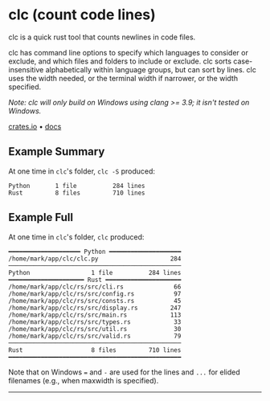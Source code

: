 # clc (count code lines)

clc is a quick rust tool that counts newlines in code files.

clc has command line options to specify which languages to consider or
exclude, and which files and folders to include or exclude. clc sorts
case-insensitive alphabetically within language groups, but can sort by
lines. clc uses the width needed, or the terminal width if narrower, or the
width specified.

_Note: clc will only build on Windows using clang >= 3.9; it isn't tested on
Windows._

[crates.io](https://crates.io/crates/clc) •
[docs](https://docs.rs/clc/latest/clc/)

## Example Summary

At one time in ``clc``'s folder, `clc -S` produced:

```
Python       1 file          284 lines
Rust         8 files         710 lines
```

## Example Full

At one time in ``clc``'s folder, `clc` produced:

```
━━━━━━━━━━━━━━━━━━━━ Python ━━━━━━━━━━━━━━━━━━━━
/home/mark/app/clc/clc.py                    284
────────────────────────────────────────────────
Python                 1 file          284 lines
━━━━━━━━━━━━━━━━━━━━━ Rust ━━━━━━━━━━━━━━━━━━━━━
/home/mark/app/clc/rs/src/cli.rs              66
/home/mark/app/clc/rs/src/config.rs           97
/home/mark/app/clc/rs/src/consts.rs           45
/home/mark/app/clc/rs/src/display.rs         247
/home/mark/app/clc/rs/src/main.rs            113
/home/mark/app/clc/rs/src/types.rs            33
/home/mark/app/clc/rs/src/util.rs             30
/home/mark/app/clc/rs/src/valid.rs            79
────────────────────────────────────────────────
Rust                   8 files         710 lines
━━━━━━━━━━━━━━━━━━━━━━━━━━━━━━━━━━━━━━━━━━━━━━━━
```

Note that on Windows `=` and `-` are used for the lines and `...` for elided
filenames (e.g., when maxwidth is specified).

---

